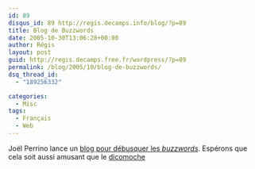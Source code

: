 ```yaml
---
id: 89
disqus_id: 89 http://regis.decamps.info/blog/?p=89
title: Blog de Buzzwords
date: 2005-10-30T13:06:28+00:00
author: Régis
layout: post
guid: http://regis.decamps.free.fr/wordpress/?p=89
permalink: /blog/2005/10/blog-de-buzzwords/
dsq_thread_id:
  - "189256332"

categories:
  - Misc
tags:
  - Français
  - Web
---
```

Joël Perrino lance un [blog pour débusquer les _buzzwords_](http://blogs.zdnet.fr/index.php/category/buzzwords/). Espérons que cela soit aussi amusant que le [dicomoche](http://www.dicomoche.net/)
